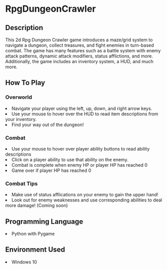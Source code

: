 # RpgDungeonCrawler
<h2>Description</h2>
This 2d Rpg Dungeon Crawler game introduces a maze/grid system to navigate a dungeon, collect treasures, and fight enemies in turn-based combat. The game
has many features such as a battle system with enemy attack patterns, dynamic attack modifiers, status afflictions, and more. Additionally, the game includes
an inventory system, a HUD, and much more.

<h2>How To Play</h2>
<h3>Overworld</h3>
<li>Navigate your player using the left, up, down, and right arrow keys.</li>
<li>Use your mouse to hover over the HUD to read item descriptions from your inventory.</li>
<li>Find your way out of the dungeon!</li>

<h3>Combat</h3>
<li>Use your mouse to hover over player ability buttons to read ability descriptions</li>
<li>Click on a player ability to use that ability on the enemy.</li>
<li>Combat is complete when enemy HP or player HP has reached 0</li>
<li>Game over if player HP has reached 0</li>

<h3>Combat Tips</h3>
<li>Make use of status afflications on your enemy to gain the upper hand!</li>
<li>Look out for enemy weaknesses and use corresponding abilities to deal more damage! (Coming soon)</li>

<h2>Programming Language</h2>
<li>Python with Pygame</li>

<h2>Environment Used</h2>
 <li>Windows 10</li>

